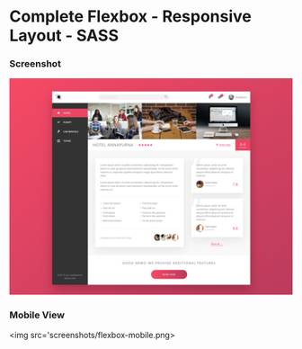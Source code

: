 # Complete Flexbox - Responsive Layout - SASS

### Screenshot

<img src='screenshots/flexbox.png'>


### Mobile View

<img src='screenshots/flexbox-mobile.png>
